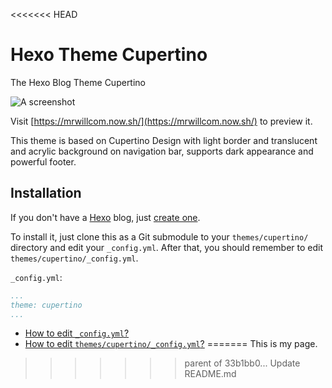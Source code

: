 <<<<<<< HEAD
# Hexo Theme Cupertino

The Hexo Blog Theme Cupertino

![A screenshot](https://mrwillcom.github.io/img/000001.png)

Visit [https://mrwillcom.now.sh/](https://mrwillcom.now.sh/) to preview it.

This theme is based on Cupertino Design with light border and translucent and acrylic background on navigation bar, supports dark appearance and powerful footer.

## Installation

If you don't have a [Hexo](https://hexo.io/) blog, just [create one](https://hexo.io/docs/).

To install it, just clone this as a Git submodule to your `themes/cupertino/` directory and edit your `_config.yml`. After that, you should remember to edit `themes/cupertino/_config.yml`.

`_config.yml`:
```yaml
...
theme: cupertino
...
```

- [How to edit `_config.yml`?](https://hexo.io/docs/configuration)
- [How to edit `themes/cupertino/_config.yml`?](./configuration.md)
=======
This is my page.
>>>>>>> parent of 33b1bb0... Update README.md
